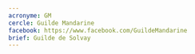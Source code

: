 ```yaml
---
acronyme: GM
cercle: Guilde Mandarine
facebook: https://www.facebook.com/GuildeMandarine
brief: Guilde de Solvay
---
```

